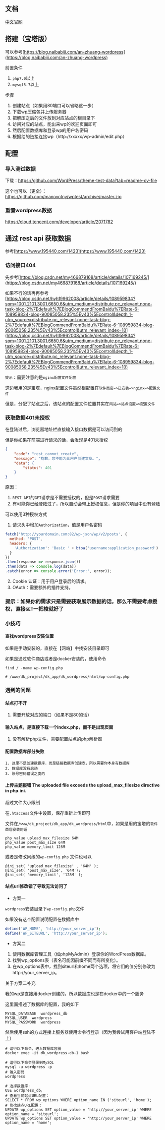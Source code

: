 ## 文档

[中文官网](https://cn.wordpress.org/)

## 搭建（宝塔版）

可以参考[https://blog.naibabiji.com/an-zhuang-wordpress](https://blog.naibabiji.com/an-zhuang-wordpress)

前置条件
1. `php7.0`以上
2. `mysql5.7`以上

步骤
1. 创建站点（如果用80端口可以省略这一步）
2. 下载wp压缩包并上传服务器
3. 把解压之后的文件放到对应站点的根目录下
4. 访问对应的站点，能出来wp的欢迎页面即可
5. 然后配置数据库和登录wp的用户名密码
6. 根据给的链接连接wp（http://xxxxx/wp-admin/edit.php）


## 配置

### 导入测试数据

下载：<https://github.com/WordPress/theme-test-data?tab=readme-ov-file>

这个也可以（更全）：<https://github.com/manovotny/wptest/archive/master.zip>

### 重置wordpress数据

<https://cloud.tencent.com/developer/article/2071782>

## 通过 rest api 获取数据

参考[https://www.195440.com/1423](https://www.195440.com/1423)


### 访问接口404

先参考[https://blog.csdn.net/my466879168/article/details/107169245/](https://blog.csdn.net/my466879168/article/details/107169245/)

如果不行的话再再参考[https://blog.csdn.net/hyh19962008/article/details/108959834?spm=1001.2101.3001.6650.6&utm_medium=distribute.pc_relevant.none-task-blog-2%7Edefault%7EBlogCommendFromBaidu%7ERate-6-108959834-blog-90085058.235%5Ev43%5Econtrol&depth_1-utm_source=distribute.pc_relevant.none-task-blog-2%7Edefault%7EBlogCommendFromBaidu%7ERate-6-108959834-blog-90085058.235%5Ev43%5Econtrol&utm_relevant_index=10](https://blog.csdn.net/hyh19962008/article/details/108959834?spm=1001.2101.3001.6650.6&utm_medium=distribute.pc_relevant.none-task-blog-2%7Edefault%7EBlogCommendFromBaidu%7ERate-6-108959834-blog-90085058.235%5Ev43%5Econtrol&depth_1-utm_source=distribute.pc_relevant.none-task-blog-2%7Edefault%7EBlogCommendFromBaidu%7ERate-6-108959834-blog-90085058.235%5Ev43%5Econtrol&utm_relevant_index=10)

`提示`：需要注意的是`nginx配置文件配置`

这边我用的是宝塔，nginx配置文件虽然根配置在`软件商店=>已安装=>nginx=>配置文件`

但是，分配了站点之后，该站点的配置文件位置其实在`网站=>站点设置=>配置文件`


### 获取数据401未授权

在登陆过后，浏览器地址栏直接输入接口数据是可以访问到的

但是你如果在前端进行请求的话，会发现是401未授权

```json
{
    "code": "rest_cannot_create",
    "message": "抱歉，您不能为此用户创建文章。",
    "data": {
        "status": 401
    }
}
```

原因：
1. `REST API`的`GET`请求是不需要授权的，但是`POST`请求需要
2. 有可能你已经登陆过了，所以自动会带上授权信息，但是你的项目中没有登陆

可以使用3种授权方式

1. 请求头中增加`Authorization`，值是用户名密码

```js
fetch('http://yourdomain.com:82/wp-json/wp/v2/posts', {
  method: 'POST',
  headers: {
    'Authorization': 'Basic ' + btoa('username:application_password')
  }
})
.then(response => response.json())
.then(data => console.log(data))
.catch(error => console.error('Error:', error));
```
2. Cookie 认证：用于用户登录后的请求。
3. OAuth：需要额外的插件支持。

### 提示：如果你的需求只是需要获取展示数据的话，那么不需要考虑授权，直接`GET`一把梭就好了

### 小技巧

#### 查找wordpress安装位置

如果是手动安装的，直接在【网站】中找安装目录即可

如果是通过软件商店或者是docker安装的，使用命令

```shell
find / -name wp-config.php

# /www/dk_project/dk_app/dk_wordpress/html/wp-config.php
```

### 遇到的问题

#### 站点打不开
   1. 需要开放对应的端口（如果不是80的话）

#### 输入站点，是直接下载一个index.php，而不是出现页面
   1. 没有解析php文件，需要配置站点的php解析器

#### 配置数据库部分失败
    1. 这里不是创建数据库，而是链接数据库创建表，所以需要你本身有数据库
    2. 数据库没有启动
    3. 账号密码错误之类的

#### 上传主题报错 The uploaded file exceeds the upload_max_filesize directive in php.ini.

超过文件大小限制

在`.htaccess`文件中设置，保存重新上传即可

文件在`/www/dk_project/dk_app/dk_wordpress/html`中，如果是用的宝塔的`软件商店安装的话`

```shell
php_value upload_max_filesize 64M
php_value post_max_size 64M
php_value memory_limit 128M
```

或者是修改同级的`wp-config.php` 文件也可以

```shell
@ini_set( 'upload_max_filesize' , '64M' );
@ini_set( 'post_max_size', '64M');
@ini_set( 'memory_limit', '128M' );
```

#### 站点url修改错了导致无法访问了

* 方案一

`wordpress`安装目录下`wp-config.php`文件

如果没有这个配置说明配置在数据库中

```php
define('WP_HOME', 'http://your_server_ip');
define('WP_SITEURL', 'http://your_server_ip');
```


* 方案二

1. 使用数据库管理工具（如phpMyAdmin）登录你的WordPress数据库。
2. 找到wp_options表（表名可能因前缀不同而有所变化）。
3. 在wp_options表中，找到siteurl和home两个选项，将它们的值分别修改为http://your_server_ip。

关于方案二补充

我的wp是直接用docker创建的，所以数据库也是在docker中的一个服务

这里面描述了数据库的配置，我的如下

```shell
MYSQL_DATABASE	wordpress_db
MYSQL_USER	wordpress
MYSQL_PASSWORD	wordpress
```

然后使用ssh的方式连接上服务器使用命令行登录（因为我尝试用客户端登陆不上）

```shell
# 运行以下命令，进入数据库容器
docker exec -it dk_wordpress-db-1 bash

# 运行以下命令登录到MySQL
mysql -u wordpress -p
# 输入密码
wordpress

# 选择数据库：
USE wordpress_db;
# 查看当前站点URL配置：
SELECT * FROM wp_options WHERE option_name IN ('siteurl', 'home');
# 修改站点URL配置：
UPDATE wp_options SET option_value = 'http://your_server_ip' WHERE option_name = 'siteurl';
UPDATE wp_options SET option_value = 'http://your_server_ip' WHERE option_name = 'home';
```